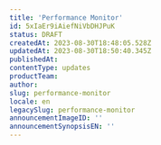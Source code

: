 ```yaml
---
title: 'Performance Monitor'
id: 5xIaEr9iAiefNiVbDHJPuK
status: DRAFT
createdAt: 2023-08-30T18:48:05.528Z
updatedAt: 2023-08-30T18:50:40.345Z
publishedAt: 
contentType: updates
productTeam: 
author: 
slug: performance-monitor
locale: en
legacySlug: performance-monitor
announcementImageID: ''
announcementSynopsisEN: ''
---
```



